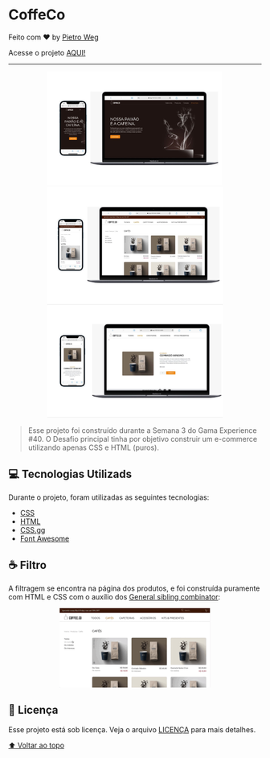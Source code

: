 # CoffeCo

Feito com ♥ by [Pietro Weg](www.linkedin/com/pwsera)  

Acesse o projeto [AQUI!](https://pwsera.github.io/ecommerce-coffeeco-layout/)

---

<!---Esses são exemplos. Veja https://shields.io para outras pessoas ou para personalizar este conjunto de escudos. Você pode querer incluir dependências, status do projeto e informações de licença aqui--->
<p align="center">
  <img src="./assets/images-markdown/capa-inicio.jpeg" alt="exemplo imagem" width="350px">
  <img src="./assets/images-markdown/capa-ecommerce.jpeg" alt="exemplo imagem" width="350px">
  <img src="./assets/images-markdown/capa-produtor.jpeg" alt="exemplo imagem" width="350px">
</p>


> Esse projeto foi construído durante a Semana 3 do Gama Experience #40. O Desafio principal tinha por objetivo construir um e-commerce utilizando apenas CSS e HTML (puros).

## 💻 Tecnologias Utilizads

Durante o projeto, foram utilizadas as seguintes tecnologias: 
 - [CSS](https://www.w3.org/Style/CSS/)
 - [HTML](https://developer.mozilla.org/pt-BR/docs/Web/HTML)
 - [CSS.gg](https://css.gg/)
 - [Font Awesome](https://fontawesome.com/)


## ☕ Filtro

A filtragem se encontra na página dos produtos, e foi construída puramente com HTML e CSS com o auxílio dos [General sibling combinator](https://developer.mozilla.org/en-US/docs/Web/CSS/General_sibling_combinator):

<p align="center">
  <img src="./assets/images-markdown/giff-filtro.gif" width="300">
</p>


## 📝 Licença

Esse projeto está sob licença. Veja o arquivo [LICENÇA](license.md) para mais detalhes.

[⬆ Voltar ao topo](#CoffeCo)<br>